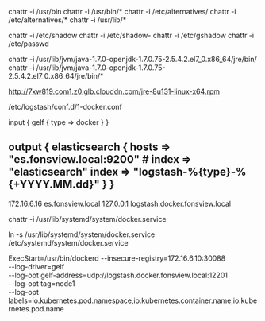 chattr -i /usr/bin
chattr -i /usr/bin/*
chattr -i /etc/alternatives/
chattr -i /etc/alternatives/*
chattr -i /usr/lib/*


chattr -i /etc/shadow
chattr -i /etc/shadow-
chattr -i /etc/gshadow
chattr -i /etc/passwd

chattr -i /usr/lib/jvm/java-1.7.0-openjdk-1.7.0.75-2.5.4.2.el7_0.x86_64/jre/bin/
chattr -i /usr/lib/jvm/java-1.7.0-openjdk-1.7.0.75-2.5.4.2.el7_0.x86_64/jre/bin/*


http://7xw819.com1.z0.glb.clouddn.com/jre-8u131-linux-x64.rpm


/etc/logstash/conf.d/1-docker.conf

input {
  gelf {
    type => docker
  }
}


output {
       elasticsearch {
               hosts => "es.fonsview.local:9200"
    #           index => "elasticsearch"
               index => "logstash-%{type}-%{+YYYY.MM.dd}"
       }
 }
------------------------------------
172.16.6.16 es.fonsview.local
127.0.0.1 logstash.docker.fonsview.local




chattr -i /usr/lib/systemd/system/docker.service

ln -s /usr/lib/systemd/system/docker.service /etc/systemd/system/docker.service




ExecStart=/usr/bin/dockerd --insecure-registry=172.16.6.10:30088 \
--log-driver=gelf \
--log-opt gelf-address=udp://logstash.docker.fonsview.local:12201 \
--log-opt tag=node1 \
--log-opt labels=io.kubernetes.pod.namespace,io.kubernetes.container.name,io.kubernetes.pod.name
